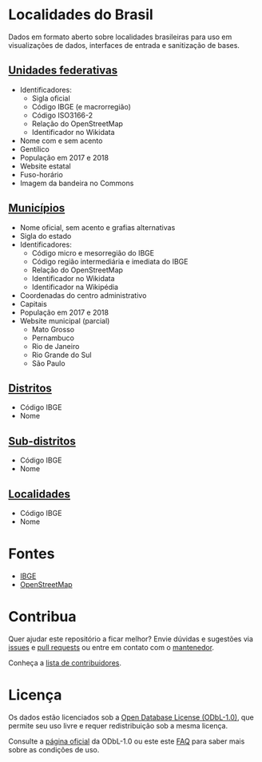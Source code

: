 # Localidades do Brasil

Dados em formato aberto sobre localidades brasileiras para uso em visualizações de dados, interfaces de entrada e sanitização de bases.

## [Unidades federativas](data/states.csv)

- Identificadores:
  - Sigla oficial
  - Código IBGE (e macrorregião)
  - Código ISO3166-2
  - Relação do OpenStreetMap
  - Identificador no Wikidata
- Nome com e sem acento
- Gentílico
- População em 2017 e 2018
- Website estatal
- Fuso-horário
- Imagem da bandeira no Commons

## [Municípios](data/cities.csv)

- Nome oficial, sem acento e grafias alternativas
- Sigla do estado
- Identificadores:
  - Código micro e mesorregião do IBGE
  - Código região intermediária e imediata do IBGE
  - Relação do OpenStreetMap
  - Identificador no Wikidata
  - Identificador na Wikipédia
- Coordenadas do centro administrativo
- Capitais
- População em 2017 e 2018
- Website municipal (parcial)
  - Mato Grosso
  - Pernambuco
  - Rio de Janeiro
  - Rio Grande do Sul
  - São Paulo


## [Distritos](data/districts.csv)

- Código IBGE
- Nome

## [Sub-distritos](data/subdistricts.csv)

- Código IBGE
- Nome

## [Localidades](data/localities.csv)

- Código IBGE
- Nome

# Fontes

* [IBGE](https://www.ibge.gov.br/)
* [OpenStreetMap](https://www.openstreetmap.org/about)

# Contribua

Quer ajudar este repositório a ficar melhor? Envie dúvidas e sugestões via [issues](https://github.com/mapaslivres/localidades/issues/new) e [pull requests](https://help.github.com/articles/creating-a-pull-request/) ou entre em contato com o [mantenedor](https://github.com/vgeorge).

Conheça a [lista de contribuidores](https://github.com/mapaslivres/localidades/graphs/contributors).

# Licença

Os dados estão licenciados sob a [Open Database License (ODbL-1.0)](LICENSE), que permite seu uso livre e requer redistribuição sob a mesma licença.

Consulte a [página oficial](https://opendatacommons.org/licenses/odbl/) da ODbL-1.0 ou este este [FAQ](http://wiki.openstreetmap.org/wiki/Legal_FAQ/CC-BY-SA_Archive#What.27s_this_about_a_licence_change.3F) para saber mais sobre as condições de uso.
